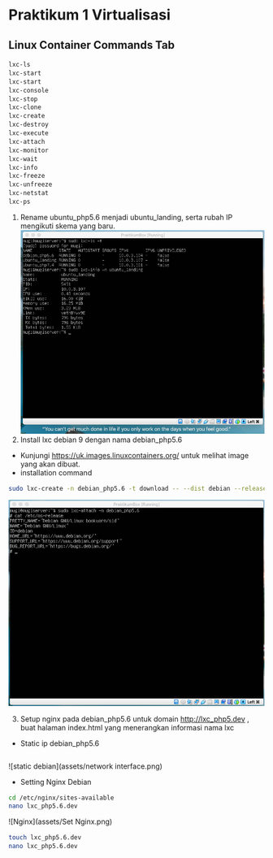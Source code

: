 # Praktikum 1 Virtualisasi
## Linux Container Commands Tab
```bash
lxc-ls
lxc-start
lxc-start
lxc-console
lxc-stop
lxc-clone 
lxc-create
lxc-destroy
lxc-execute
lxc-attach
lxc-monitor
lxc-wait
lxc-info
lxc-freeze
lxc-unfreeze
lxc-netstat
lxc-ps
```
1. Rename ubuntu_php5.6 menjadi ubuntu_landing, serta rubah IP mengikuti skema yang baru.
![ubuntu_landing](assets/ubuntu_landing.png)
2. Install lxc debian 9 dengan nama debian_php5.6
  - Kunjungi https://uk.images.linuxcontainers.org/ untuk melihat image yang akan dibuat.
  - installation command
```bash
sudo lxc-create -n debian_php5.6 -t download -- --dist debian --release sid --arch amd64 --no-validate --server uk.images.linuxcontainers.org
```
![debian_install](assets/debian_php5.6.png)

3. Setup nginx pada debian_php5.6 untuk domain http://lxc_php5.dev , buat halaman index.html yang menerangkan informasi nama lxc
  - Static ip debian_php5.6
```bash nano /etc/network/interfaces
```
![static debian](assets/network interface.png)
  - Setting Nginx Debian
```bash 
cd /etc/nginx/sites-available
nano lxc_php5.6.dev
```
![Nginx](assets/Set Nginx.png)
```bash cd /etc/nginx/sites-available
touch lxc_php5.6.dev
nano lxc_php5.6.dev
```


